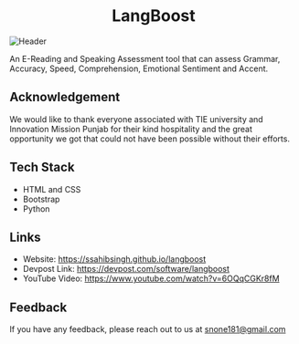 <h1 align="center">LangBoost</h1>

![Header](https://i.postimg.cc/tTZL1N19/langboost-header.png)

An E-Reading and Speaking Assessment tool that can assess Grammar, Accuracy, Speed, Comprehension, Emotional Sentiment and Accent.


## Acknowledgement
We would like to thank everyone associated with TIE university and Innovation Mission Punjab for their kind hospitality and the great opportunity we got that could not have been possible without their efforts.
<!-- ## Features

- EReading  -->


## Tech Stack

* HTML and CSS
* Bootstrap
* Python


## Links

* Website: https://ssahibsingh.github.io/langboost
* Devpost Link: https://devpost.com/software/langboost
* YouTube Video: https://www.youtube.com/watch?v=6OQqCGKr8fM

## Feedback

If you have any feedback, please reach out to us at snone181@gmail.com

